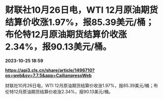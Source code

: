 # 财联社10月26日电，WTI 12月原油期货结算价收涨1.97%，报85.39美元/桶；布伦特12月原油期货结算价收涨2.34%，报90.13美元/桶。

**2023-10-25 18:59**

**https://api3.cls.cn/share/article/1496710?os=web&sv=7.7.5&app=CailianpressWeb**

财联社10月26日电，WTI 12月原油期货结算价收涨1.97%，报85.39美元/桶；布伦特12月原油期货结算价收涨2.34%，报90.13美元/桶。